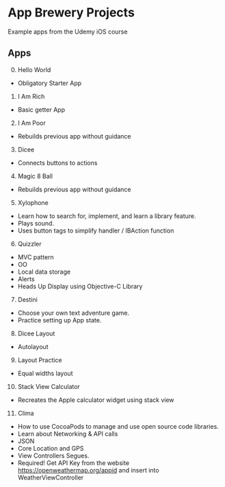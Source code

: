# App Brewery Projects
Example apps from the Udemy iOS course

## Apps
0. Hello World
  - Obligatory Starter App
1. I Am Rich
  - Basic getter App
2. I Am Poor
  - Rebuilds previous app without guidance
3. Dicee
  - Connects buttons to actions
4. Magic 8 Ball
  - Rebuilds previous app without guidance
5. Xylophone
  - Learn how to search for, implement, and learn a library feature.
  - Plays sound.
  - Uses button tags to simplify handler / IBAction function
6. Quizzler
  - MVC pattern
  - OO
  - Local data storage
  - Alerts
  - Heads Up Display using Objective-C Library
7. Destini
  - Choose your own text adventure game.
  - Practice setting up App state.
8. Dicee Layout
  - Autolayout
9. Layout Practice
  - Equal widths layout
10. Stack View Calculator
  - Recreates the Apple calculator widget using stack view
11. Clima
  - How to use CocoaPods to manage and use open source code libraries.
  - Learn about Networking & API calls
  - JSON
  - Core Location and GPS
  - View Controllers Segues.
  - Required! Get API Key from the website https://openweathermap.org/appid and insert into WeatherViewController
